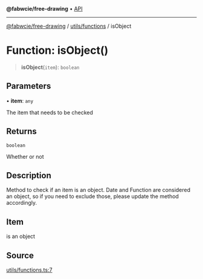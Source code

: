**@fabwcie/free-drawing** • [API](../../../README.md)

***

[@fabwcie/free-drawing](../../../README.md) / [utils/functions](../README.md) / isObject

# Function: isObject()

> **isObject**(`item`): `boolean`

## Parameters

• **item**: `any`

The item that needs to be checked

## Returns

`boolean`

Whether or not

## Description

Method to check if an item is an object. Date and Function are considered
an object, so if you need to exclude those, please update the method accordingly.

## Item

is an object

## Source

[utils/functions.ts:7](https://github.com/fabienwnklr/free-drawing/blob/master/src/utils/functions.ts#L7)
